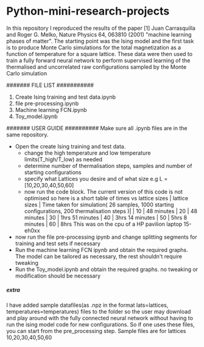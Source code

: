 # Python-mini-research-projects
In this repository I reproduced the results of the paper [1] Juan Carrasquilla and Roger G. Melko, Nature	Physics 64,	063810	(2001) "machine learning phases of matter". 
    The starting point was the Ising model and the first task is to produce Monte Carlo simulations for the
total magnetization as a function of temperature for a square lattice. These data
were then used to train a fully forward neural network to perform supervised learning of the
thermalised and uncorrelated raw configurations sampled by the Monte Carlo simulation


####### FILE LIST ###########
1. Create Ising training and test data.ipynb
2. file pre-processing.ipynb
3. Machine learning FCN.ipynb
4. Toy_model.ipynb

####### USER GUIDE ##########
Make sure all .ipynb files are in the same repository.
- Open the create Ising training and test data.
  * change the high temperature and low temperature limits(T_high/T_low) as needed
  * determine number of thermalisation steps, samples and number of starting configurations
  * specify what Lattices you desire and of what size e.g L = [10,20,30,40,50,60]
  * now run the code block. The current version of this code is not optimised so here is a short table of times vs lattice sizes
     | lattice sizes | Time taken for simulation( 26 samples, 1000 starting configurations, 200 thermalisation steps )|
     |      10       |     48 minutes
     |      20       |     48 minutes
     |      30       |     1hrs 51 minutes
     |      40       |     3hrs 14 minutes
     |      50       |     5hrs 8 minutes
     |      60       |     8hrs
     This was on the cpu of a HP pavilion laptop 15-eh0xx
- now run the file pre-processing ipynb and change splitting segments for training and test sets if necessary
- Run the machine learning FCN ipynb and obtain the required graphs. The model can be tailored as necessary, the rest shouldn't require tweaking
- Run the Toy_model.ipynb and obtain the required graphs. no tweaking or modification should be necessary

##### extra #########
I have added sample datafiles(as .npz in the format lats=lattices, temperatures=temperatures) files to the folder so the user may download and play around with the fully connected neural network without having to run the ising model code for new configurations. 
So if one uses these files, you can start from the pre_processing step. Sample files are for lattices 10,20,30,40,50,60
